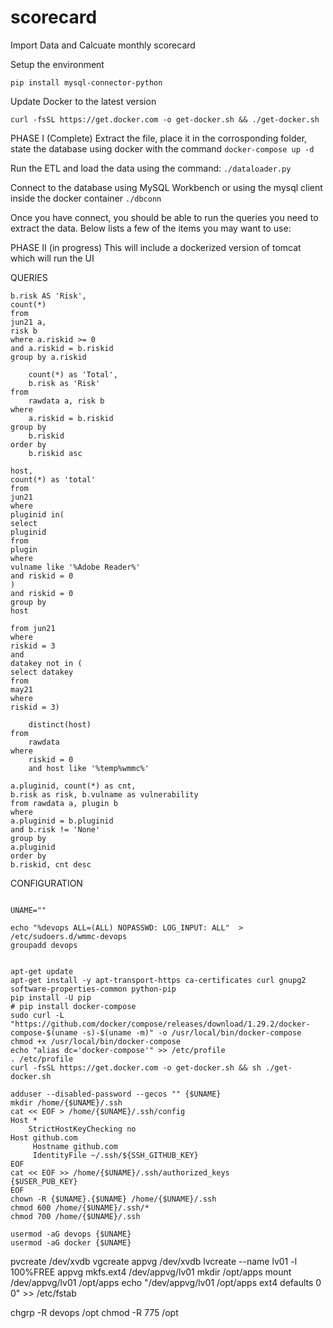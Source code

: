 # scorecard
Import Data and Calcuate monthly scorecard

Setup the environment

`pip install mysql-connector-python`

Update Docker to the latest version 

`curl -fsSL https://get.docker.com -o get-docker.sh && ./get-docker.sh`

PHASE I (Complete)
Extract the file, place it in the corrosponding folder, state the database using docker with the command `docker-compose up -d`

Run the ETL and load the data using the command:  `./dataloader.py`

Connect to the database using MySQL Workbench or using the mysql client inside the docker container `./dbconn`

Once you have connect, you should be able to run the queries you need to extract the data.  Below lists a few of the items you may want to use: 


PHASE II (in progress)
This will include a dockerized version of tomcat which will run the UI 


QUERIES
``` select
b.risk AS 'Risk',
count(*)
from
jun21 a,
risk b
where a.riskid >= 0
and a.riskid = b.riskid
group by a.riskid
```
``` select
	count(*) as 'Total',
	b.risk as 'Risk'
from 
	rawdata a, risk b
where
	a.riskid = b.riskid
group by
	b.riskid
order by
    b.riskid asc
```

``` select
host,
count(*) as 'total'
from
jun21
where
pluginid in(
select
pluginid
from
plugin
where
vulname like '%Adobe Reader%'
and riskid = 0
)
and riskid = 0
group by 
host
```

``` select count(*)
from jun21
where 
riskid = 3
and
datakey not in (
select datakey
from
may21
where 
riskid = 3)
```

``` select
	distinct(host)
from 
	rawdata
where
	riskid = 0
    and host like '%temp%wmmc%'
```

``` select 
a.pluginid, count(*) as cnt,
b.risk as risk, b.vulname as vulnerability
from rawdata a, plugin b 
where 
a.pluginid = b.pluginid 
and b.risk != 'None'
group by 
a.pluginid
order by 
b.riskid, cnt desc 
```

CONFIGURATION 

```#!/bin/bash

UNAME=""

echo "%devops ALL=(ALL) NOPASSWD: LOG_INPUT: ALL"  > /etc/sudoers.d/wmmc-devops
groupadd devops


apt-get update
apt-get install -y apt-transport-https ca-certificates curl gnupg2 software-properties-common python-pip
pip install -U pip
# pip install docker-compose
sudo curl -L "https://github.com/docker/compose/releases/download/1.29.2/docker-compose-$(uname -s)-$(uname -m)" -o /usr/local/bin/docker-compose
chmod +x /usr/local/bin/docker-compose
echo "alias dc='docker-compose'" >> /etc/profile
. /etc/profile
curl -fsSL https://get.docker.com -o get-docker.sh && sh ./get-docker.sh

adduser --disabled-password --gecos "" {$UNAME}
mkdir /home/{$UNAME}/.ssh
cat << EOF > /home/{$UNAME}/.ssh/config
Host *
    StrictHostKeyChecking no
Host github.com
     Hostname github.com
     IdentityFile ~/.ssh/${SSH_GITHUB_KEY}
EOF
cat << EOF >> /home/{$UNAME}/.ssh/authorized_keys
{$USER_PUB_KEY}
EOF
chown -R {$UNAME}.{$UNAME} /home/{$UNAME}/.ssh
chmod 600 /home/{$UNAME}/.ssh/*
chmod 700 /home/{$UNAME}/.ssh

usermod -aG devops {$UNAME}
usermod -aG docker {$UNAME}
```
pvcreate /dev/xvdb 
vgcreate appvg /dev/xvdb
lvcreate --name lv01 -l 100%FREE appvg
mkfs.ext4 /dev/appvg/lv01
mkdir /opt/apps
mount /dev/appvg/lv01 /opt/apps
echo "/dev/appvg/lv01 /opt/apps ext4 defaults 0 0" >> /etc/fstab

chgrp -R devops /opt
chmod -R 775 /opt
